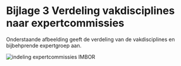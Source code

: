 # Bijlage 3 Verdeling vakdisciplines naar expertcommissies

Onderstaande afbeelding geeft de verdeling van de vakdisciplines en bijbehprende expertgroep aan.

![indeling expertcommissies IMBOR](hoofdstukken/media/expertgroepen.png "Verdeling expertcommissies en vakdiciplines")

